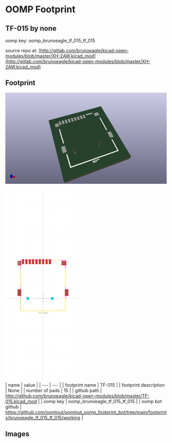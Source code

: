 # OOMP Footprint  
## TF-015  by none  
  
oomp key: oomp_brunoeagle_tf_015_tf_015  
  
source repo at: [http://gitlab.com/brunoeagle/kicad-open-modules/blob/master/XH-2AW.kicad_mod](http://gitlab.com/brunoeagle/kicad-open-modules/blob/master/XH-2AW.kicad_mod)  
## Footprint  
  
[![working_kicad_pcb_3d.png](working_kicad_pcb_3d_600.png)](working_kicad_pcb_3d.png)  
  
[![working.png](working_600.png)](working.png)  
| name | value | 
| --- | --- | 
| footprint name | TF-015 | 
| footprint description | None | 
| number of pads | 15 | 
| github path | http://github.com/brunoeagle/kicad-open-modules/blob/master/TF-015.kicad_mod | 
| oomp key | oomp_brunoeagle_tf_015_tf_015 | 
| oomp bot github | https://github.com/oomlout/oomlout_oomp_footprint_bot/tree/main/footprints/brunoeagle_tf_015_tf_015/working | 
## Images  
